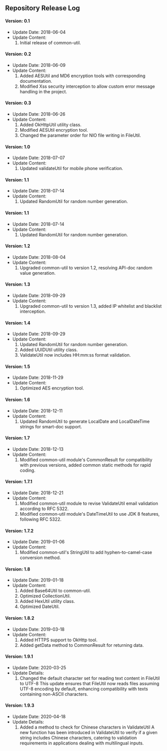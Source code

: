 ## Repository Release Log

#### Version: 0.1

- Update Date: 2018-06-04
- Update Content:
  1. Initial release of common-util.

#### Version: 0.2

- Update Date: 2018-06-09
- Update Content:
  1. Added AESUtil and MD6 encryption tools with corresponding documentation.
  2. Modified Xss security interception to allow custom error message handling in the project.

#### Version: 0.3

- Update Date: 2018-06-26
- Update Content:
  1. Added OkHttpUtil utility class.
  2. Modified AESUtil encryption tool.
  3. Changed the parameter order for NIO file writing in FileUtil.

#### Version: 1.0

- Update Date: 2018-07-07
- Update Content:
  1. Updated validateUtil for mobile phone verification.

#### Version: 1.1

- Update Date: 2018-07-14
- Update Content:
  1. Updated RandomUtil for random number generation.

#### Version: 1.1

- Update Date: 2018-07-14
- Update Content:
  1. Updated RandomUtil for random number generation.

#### Version: 1.2

- Update Date: 2018-08-04
- Update Content:
  1. Upgraded common-util to version 1.2, resolving API-doc random value generation.

#### Version: 1.3

- Update Date: 2018-09-29
- Update Content:
  1. Upgraded common-util to version 1.3, added IP whitelist and blacklist interception.

#### Version: 1.4

- Update Date: 2018-09-29
- Update Content:
  1. Updated RandomUtil for random number generation.
  2. Added UUIDUtil utility class.
  3. ValidateUtil now includes HH:mm:ss format validation.

#### Version: 1.5

- Update Date: 2018-11-29
- Update Content:
  1. Optimized AES encryption tool.

#### Version: 1.6

- Update Date: 2018-12-11
- Update Content:
  1. Updated RandomUtil to generate LocalDate and LocalDateTime strings for smart-doc support.

#### Version: 1.7

- Update Date: 2018-12-13
- Update Content:
  1. Modified common-util module's CommonResult for compatibility with previous versions, added common static methods for rapid coding.

#### Version: 1.7.1

- Update Date: 2018-12-21
- Update Content:
  1. Modified common-util module to revise ValidateUtil email validation according to RFC 5322.
  2. Modified common-util module's DateTimeUtil to use JDK 8 features, following RFC 5322.

#### Version: 1.7.2

- Update Date: 2019-01-06
- Update Content:
  1. Modified common-util's StringUtil to add hyphen-to-camel-case conversion method.

#### Version: 1.8

- Update Date: 2019-01-18
- Update Content:
  1. Added Base64Util to common-util.
  2. Optimized CollectionUtil.
  3. Added HexUtil utility class.
  4. Optimized DateUtil.

#### Version: 1.8.2

- Update Date: 2019-03-18
- Update Content:
  1. Added HTTPS support to OkHttp tool.
  4. Added getData method to CommonResult for returning data.


#### Version: 1.9.1

- Update Date: 2020-03-25
- Update Details:
  1. Changed the default character set for reading text content in FileUtil to UTF-8
     This update ensures that FileUtil now reads files assuming UTF-8 encoding by default, enhancing compatibility with texts containing non-ASCII characters.

#### Version: 1.9.3

- Update Date: 2020-04-18
- Update Details:
  1. Added a method to check for Chinese characters in ValidateUtil
     A new function has been introduced in ValidateUtil to verify if a given string includes Chinese characters, catering to validation requirements in applications dealing with multilingual inputs.
